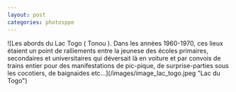 ```yaml
---
layout: post
categories: photosppe
---
```


<div class="figure" markdown="1">
![Les abords du Lac Togo ( Tonou ). Dans les années 1960-1970, ces lieux étaient un point de ralliements entre la jeunese des écoles primaires, secondaires et universitaires qui déversait là en voiture et par convois de trains entier pour des manifestations de pic-pique, de surprise-parties sous les cocotiers, de baignaides etc...](/images/image_lac_togo.jpeg "Lac du Togo")
</div>
